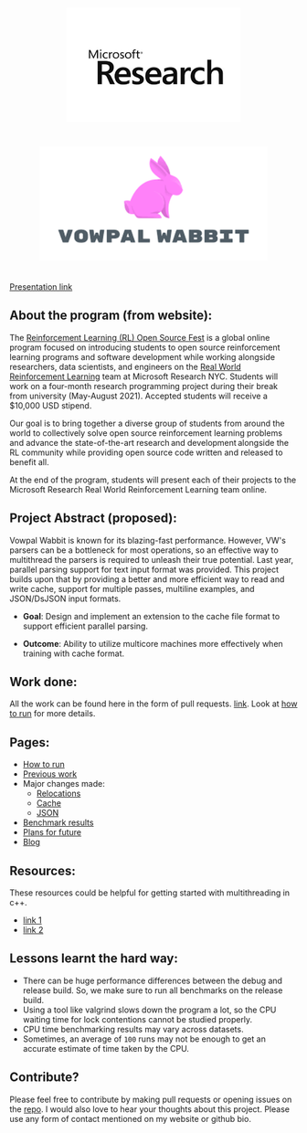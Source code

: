 <p align="center">
<a href="https://www.microsoft.com/en-us/research/"><img style="padding: 20px;" alt="drawing" src="assets/microsoft_research.jpg" height="200"></a>
<a href="https://vowpalwabbit.org/"><img style="padding: 20px;" alt="drawing" src="assets/VW.png" height="200"></a>
</p>

[Presentation link](https://docs.google.com/presentation/d/1SXanD0kRcpRYMmKSy1oy-NWq81bb_PcuzNlCVO9K8u8/edit?usp=sharing)


## About the program (from website):

The [Reinforcement Learning (RL) Open Source Fest](https://www.microsoft.com/en-us/research/academic-program/rl-open-source-fest/) is a global online program focused on introducing students to open source reinforcement learning programs and software development while working alongside researchers, data scientists, and engineers on the [Real World Reinforcement Learning](https://www.microsoft.com/en-us/research/project/real-world-reinforcement-learning/) team at Microsoft Research NYC. Students will work on a four-month research programming project during their break from university (May-August 2021). Accepted students will receive a $10,000 USD stipend.

Our goal is to bring together a diverse group of students from around the world to collectively solve open source reinforcement learning problems and advance the state-of-the-art research and development alongside the RL community while providing open source code written and released to benefit all.

At the end of the program, students will present each of their projects to the Microsoft Research Real World Reinforcement Learning team online.

## Project Abstract (proposed):
Vowpal Wabbit is known for its blazing-fast performance. However, VW's parsers can be a bottleneck for most operations, so an effective way to multithread the parsers is required to unleash their true potential. Last year, parallel parsing support for text input format was provided. This project builds upon that by providing a better and more efficient way to read and write cache, support for multiple passes, multiline examples, and JSON/DsJSON input formats.

- **Goal**: Design and implement an extension to the cache file format to support efficient parallel parsing.

- **Outcome**: Ability to utilize multicore machines more effectively when training with cache format.

## Work done:
All the work can be found here in the form of pull requests. [link](https://github.com/nishantkr18/vowpal_wabbit/pulls). Look at [how to run](htr/htr.md) for more details.

## Pages:
* [How to run](htr/htr.md)
* [Previous work](prev_work/prev_work.md)
* Major changes made:
    * [Relocations](changes/changes.md)
    * [Cache](cache/cache.md)
    * [JSON](json/json.md)
* [Benchmark results](result/result.md)
* [Plans for future](fw/fw.md)
* [Blog](pages/blog.md)

## Resources:
These resources could be helpful for getting started with multithreading in c++.

- [link 1](https://youtube.com/playlist?list=PLk6CEY9XxSIAeK-EAh3hB4fgNvYkYmghp)
- [link 2](https://www.youtube.com/playlist?list=PL1835A90FC78FF8BE)

## Lessons learnt the hard way:
- There can be huge performance differences between the debug and release build. So, we make sure to run all benchmarks on the release build.
- Using a tool like valgrind slows down the program a lot, so the CPU waiting time for lock contentions cannot be studied properly.
- CPU time benchmarking results may vary across datasets.
- Sometimes, an average of `100` runs may not be enough to get an accurate estimate of time taken by the CPU.

## Contribute?
Please feel free to contribute by making pull requests or opening issues on the [repo](https://github.com/nishantkr18/vowpal_wabbit/). I would also love to hear your thoughts about this project. Please use any form of contact mentioned on my website or github bio.